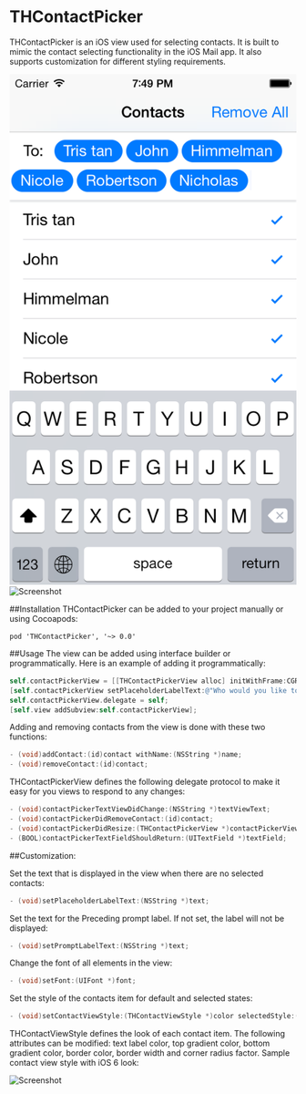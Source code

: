 THContactPicker
===============

THContactPicker is an iOS view used for selecting contacts. It is built to mimic the contact selecting functionality in the iOS Mail app. It also supports customization for different styling requirements. 

![Screenshot](https://raw.githubusercontent.com/tristanhimmelman/THContactPicker/master/screenshot.png)
![Screenshot](https://raw.githubusercontent.com/tristanhimmelman/THContactPicker/master/example.gif)

##Installation
THContactPicker can be added to your project manually or using Cocoapods:
```
pod 'THContactPicker', '~> 0.0'
```

##Usage
The view can be added using interface builder or programmatically. Here is an example of adding it programmatically:
```objective-c
self.contactPickerView = [[THContactPickerView alloc] initWithFrame:CGRectMake(0, 0, self.view.frame.size.width, 100)];
[self.contactPickerView setPlaceholderLabelText:@"Who would you like to message?"];
self.contactPickerView.delegate = self;
[self.view addSubview:self.contactPickerView];
```

Adding and removing contacts from the view is done with these two functions:
```objective-c
- (void)addContact:(id)contact withName:(NSString *)name;
- (void)removeContact:(id)contact;
```

THContactPickerView defines the following delegate protocol to make it easy for you views to respond to any changes:
```objective-c
- (void)contactPickerTextViewDidChange:(NSString *)textViewText;
- (void)contactPickerDidRemoveContact:(id)contact;
- (void)contactPickerDidResize:(THContactPickerView *)contactPickerView;
- (BOOL)contactPickerTextFieldShouldReturn:(UITextField *)textField;
```

##Customization:

Set the text that is displayed in the view when there are no selected contacts:
```objective-c
- (void)setPlaceholderLabelText:(NSString *)text;
```

Set the text for the Preceding prompt label. If not set, the label will not be displayed:
```objective-c
- (void)setPromptLabelText:(NSString *)text;	
```

Change the font of all elements in the view:
```objective-c
- (void)setFont:(UIFont *)font;
```

Set the style of the contacts item for default and selected states:
```objective-c
- (void)setContactViewStyle:(THContactViewStyle *)color selectedStyle:(THContactViewStyle *)selectedColor;
```
THContactViewStyle defines the look of each contact item. The following attributes can be modified: text label color, top gradient color, bottom gradient color, border color, border width and corner radius factor. Sample contact view style with iOS 6 look:

![Screenshot](https://raw.githubusercontent.com/tristanhimmelman/THContactPicker/master/bubbleStyle.png)

